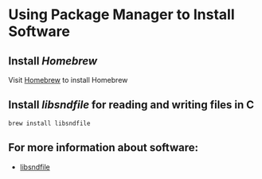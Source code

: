 # Using Package Manager to Install Software

## Install *Homebrew* 
Visit [Homebrew](https://brew.sh/) to install Homebrew

## Install *libsndfile* for reading and writing files in C

	brew install libsndfile

## For more information about software:
- [libsndfile](http://www.mega-nerd.com/libsndfile/)